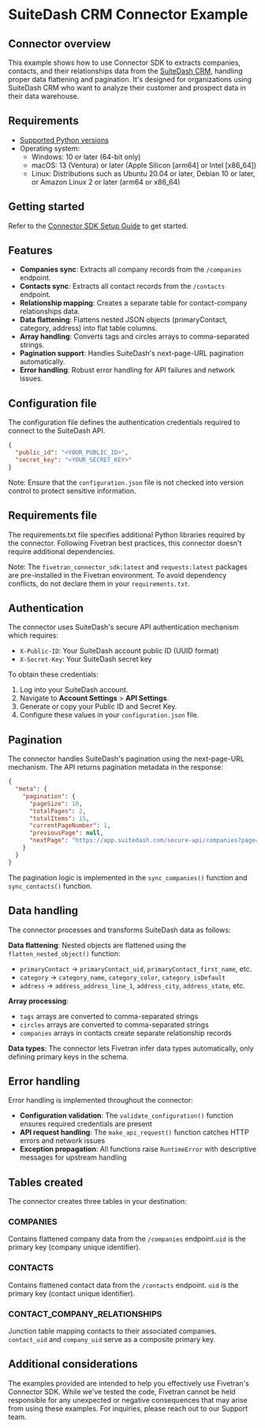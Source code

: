 # SuiteDash CRM Connector Example

## Connector overview
This example shows how to use Connector SDK to extracts companies, contacts, and their relationships data from the [SuiteDash CRM](https://app.suitedash.com/secure-api), handling proper data flattening and pagination. It's designed for organizations using SuiteDash CRM who want to analyze their customer and prospect data in their data warehouse.


## Requirements
- [Supported Python versions](https://github.com/fivetran/fivetran_connector_sdk/blob/main/README.md#requirements)
- Operating system:
    - Windows: 10 or later (64-bit only)
    - macOS: 13 (Ventura) or later (Apple Silicon [arm64] or Intel [x86_64])
    - Linux: Distributions such as Ubuntu 20.04 or later, Debian 10 or later, or Amazon Linux 2 or later (arm64 or x86_64)

## Getting started
Refer to the [Connector SDK Setup Guide](https://fivetran.com/docs/connectors/connector-sdk/setup-guide) to get started.


## Features
- **Companies sync**: Extracts all company records from the `/companies` endpoint.
- **Contacts sync**: Extracts all contact records from the `/contacts` endpoint.
- **Relationship mapping**: Creates a separate table for contact-company relationships data.
- **Data flattening**: Flattens nested JSON objects (primaryContact, category, address) into flat table columns.
- **Array handling**: Converts tags and circles arrays to comma-separated strings.
- **Pagination support**: Handles SuiteDash's next-page-URL pagination automatically.
- **Error handling**: Robust error handling for API failures and network issues.


## Configuration file
The configuration file defines the authentication credentials required to connect to the SuiteDash API.

```json
{
  "public_id": "<YOUR_PUBLIC_ID>",
  "secret_key": "<YOUR_SECRET_KEY>"
}
```

Note: Ensure that the `configuration.json` file is not checked into version control to protect sensitive information.


## Requirements file
The requirements.txt file specifies additional Python libraries required by the connector. Following Fivetran best practices, this connector doesn't require additional dependencies.

Note: The `fivetran_connector_sdk:latest` and `requests:latest` packages are pre-installed in the Fivetran environment. To avoid dependency conflicts, do not declare them in your `requirements.txt`.


## Authentication
The connector uses SuiteDash's secure API authentication mechanism which requires:
- `X-Public-ID`: Your SuiteDash account public ID (UUID format)
- `X-Secret-Key`: Your SuiteDash secret key

To obtain these credentials:
1. Log into your SuiteDash account.
2. Navigate to **Account Settings** > **API Settings**.
3. Generate or copy your Public ID and Secret Key.
4. Configure these values in your `configuration.json` file.


## Pagination
The connector handles SuiteDash's pagination using the next-page-URL mechanism. The API returns pagination metadata in the response:

```json
{
  "meta": {
    "pagination": {
      "pageSize": 10,
      "totalPages": 2,
      "totalItems": 15,
      "currentPageNumber": 1,
      "previousPage": null,
      "nextPage": "https://app.suitedash.com/secure-api/companies?page=2"
    }
  }
}
```

The pagination logic is implemented in the `sync_companies()` function  and `sync_contacts()` function.


## Data handling
The connector processes and transforms SuiteDash data as follows:

**Data flattening**: Nested objects are flattened using the `flatten_nested_object()` function:
- `primaryContact` → `primaryContact_uid`, `primaryContact_first_name`, etc.
- `category` → `category_name`, `category_color`, `category_isDefault`
- `address` → `address_address_line_1`, `address_city`, `address_state`, etc.

**Array processing**:
- `tags` arrays are converted to comma-separated strings
- `circles` arrays are converted to comma-separated strings
- `companies` arrays in contacts create separate relationship records

**Data types**: The connector lets Fivetran infer data types automatically, only defining primary keys in the schema.


## Error handling
Error handling is implemented throughout the connector:
- **Configuration validation**: The `validate_configuration()` function ensures required credentials are present
- **API request handling**: The `make_api_request()` function catches HTTP errors and network issues
- **Exception propagation**: All functions raise `RuntimeError` with descriptive messages for upstream handling


## Tables created
The connector creates three tables in your destination:

### COMPANIES
Contains flattened company data from the `/companies` endpoint.`uid` is the primary key (company unique identifier).

### CONTACTS
Contains flattened contact data from the `/contacts` endpoint. `uid` is the primary key (contact unique identifier).

### CONTACT_COMPANY_RELATIONSHIPS
Junction table mapping contacts to their associated companies. `contact_uid` and `company_uid` serve as a composite primary key.


## Additional considerations
The examples provided are intended to help you effectively use Fivetran's Connector SDK. While we've tested the code, Fivetran cannot be held responsible for any unexpected or negative consequences that may arise from using these examples. For inquiries, please reach out to our Support team.